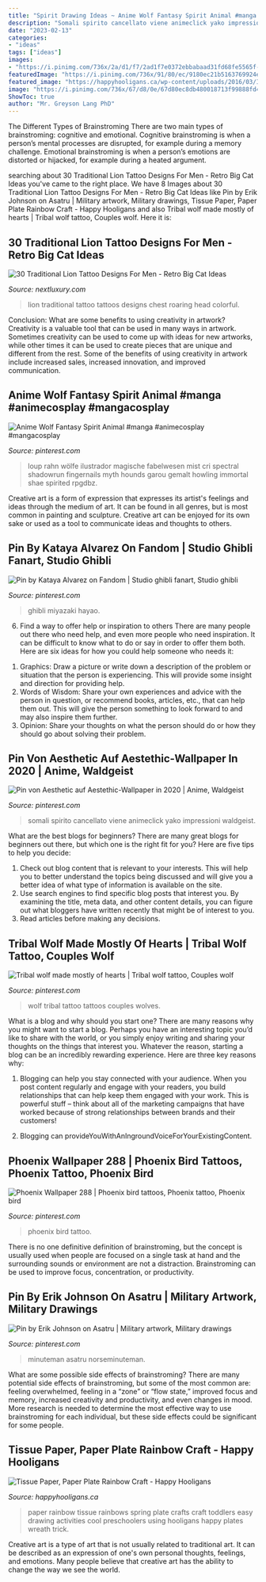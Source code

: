 ```yaml
---
title: "Spirit Drawing Ideas ~ Anime Wolf Fantasy Spirit Animal #manga #animecosplay #mangacosplay"
description: "Somali spirito cancellato viene animeclick yako impressioni waldgeist"
date: "2023-02-13"
categories:
- "ideas"
tags: ["ideas"]
images:
- "https://i.pinimg.com/736x/2a/d1/f7/2ad1f7e0372ebbabaad31fd68fe5565f--lift-heavy-special-ops.jpg"
featuredImage: "https://i.pinimg.com/736x/91/80/ec/9180ec21b5163769924e44e63c9e079e--tribal-wolf-wolves.jpg"
featured_image: "https://happyhooligans.ca/wp-content/uploads/2016/03/IMG_0020-1.jpg"
image: "https://i.pinimg.com/736x/67/d8/0e/67d80ec8db480018713f99888fd43071--studio-ghibli-fanart.jpg"
ShowToc: true
author: "Mr. Greyson Lang PhD"
---
```



The Different Types of Brainstroming
There are two main types of brainstroming: cognitive and emotional. Cognitive brainstroming is when a person’s mental processes are disrupted, for example during a memory challenge. Emotional brainstroming is when a person’s emotions are distorted or hijacked, for example during a heated argument.

	

		
searching about 30 Traditional Lion Tattoo Designs For Men - Retro Big Cat Ideas you've came to the right place. We have 8 Images about 30 Traditional Lion Tattoo Designs For Men - Retro Big Cat Ideas like Pin by Erik Johnson on Asatru | Military artwork, Military drawings, Tissue Paper, Paper Plate Rainbow Craft - Happy Hooligans and also Tribal wolf made mostly of hearts | Tribal wolf tattoo, Couples wolf. Here it is:
		
    
## 30 Traditional Lion Tattoo Designs For Men - Retro Big Cat Ideas

<img loading=lazy src="http://nextluxury.com/wp-content/uploads/guys-roaring-traditional-lion-upper-chest-tattoos.jpg" onerror="this.onerror=null;this.src='https://tse1.mm.bing.net/th?id=OIP.RgdKRmuzoIAPEXVtY7PmXAHaLH&amp;pid=15.1';" alt="30 Traditional Lion Tattoo Designs For Men - Retro Big Cat Ideas">

_Source: nextluxury.com_

>lion traditional tattoo tattoos designs chest roaring head colorful. 

	

Conclusion: What are some benefits to using creativity in artwork?
Creativity is a valuable tool that can be used in many ways in artwork. Sometimes creativity can be used to come up with ideas for new artworks, while other times it can be used to create pieces that are unique and different from the rest. Some of the benefits of using creativity in artwork include increased sales, increased innovation, and improved communication.

    
## Anime Wolf Fantasy Spirit Animal #manga #animecosplay #mangacosplay

<img loading=lazy src="https://i.pinimg.com/736x/56/28/d6/5628d6d5bbcb00e7f229ab7e1c82e0d2.jpg" onerror="this.onerror=null;this.src='https://tse4.mm.bing.net/th?id=OIP.wEmdWhsdttUtz1Xr9hjE0AHaJ1&amp;pid=15.1';" alt="Anime Wolf Fantasy Spirit Animal #manga #animecosplay #mangacosplay">

_Source: pinterest.com_

>loup rahn wölfe ilustrador magische fabelwesen mist cri spectral shadowrun fingernails myth hounds garou gemalt howling immortal shae spirited rpgdbz. 

	

Creative art is a form of expression that expresses its artist's feelings and ideas through the medium of art. It can be found in all genres, but is most common in painting and sculpture. Creative art can be enjoyed for its own sake or used as a tool to communicate ideas and thoughts to others.

    
## Pin By Kataya Alvarez On Fandom | Studio Ghibli Fanart, Studio Ghibli

<img loading=lazy src="https://i.pinimg.com/736x/67/d8/0e/67d80ec8db480018713f99888fd43071--studio-ghibli-fanart.jpg" onerror="this.onerror=null;this.src='https://tse3.mm.bing.net/th?id=OIP.-3ekwyw0P4rPw6NQK6YqIwHaNK&amp;pid=15.1';" alt="Pin by Kataya Alvarez on Fandom | Studio ghibli fanart, Studio ghibli">

_Source: pinterest.com_

>ghibli miyazaki hayao. 

	

6) Find a way to offer help or inspiration to others
There are many people out there who need help, and even more people who need inspiration. It can be difficult to know what to do or say in order to offer them both. Here are six ideas for how you could help someone who needs it: 
1. Graphics: Draw a picture or write down a description of the problem or situation that the person is experiencing. This will provide some insight and direction for providing help. 
2. Words of Wisdom: Share your own experiences and advice with the person in question, or recommend books, articles, etc., that can help them out. This will give the person something to look forward to and may also inspire them further. 
3. Opinion: Share your thoughts on what the person should do or how they should go about solving their problem.

    
## Pin Von Aesthetic Auf Aestethic-Wallpaper In 2020 | Anime, Waldgeist

<img loading=lazy src="https://i.pinimg.com/736x/ec/21/0d/ec210de23d5e94bad0d4f39fcb3502ae.jpg" onerror="this.onerror=null;this.src='https://tse4.mm.bing.net/th?id=OIP.Z92AMwmt7jiTpoqday14wwHaDt&amp;pid=15.1';" alt="Pin von Aesthetic auf Aestethic-Wallpaper in 2020 | Anime, Waldgeist">

_Source: pinterest.com_

>somali spirito cancellato viene animeclick yako impressioni waldgeist. 

	

What are the best blogs for beginners?
There are many great blogs for beginners out there, but which one is the right fit for you? Here are five tips to help you decide: 
1. Check out blog content that is relevant to your interests. This will help you to better understand the topics being discussed and will give you a better idea of what type of information is available on the site. 
2. Use search engines to find specific blog posts that interest you. By examining the title, meta data, and other content details, you can figure out what bloggers have written recently that might be of interest to you. 
3. Read articles before making any decisions.

    
## Tribal Wolf Made Mostly Of Hearts | Tribal Wolf Tattoo, Couples Wolf

<img loading=lazy src="https://i.pinimg.com/736x/91/80/ec/9180ec21b5163769924e44e63c9e079e--tribal-wolf-wolves.jpg" onerror="this.onerror=null;this.src='https://tse4.mm.bing.net/th?id=OIP.fpbE_WufdgR9E0qMe3sslwHaNK&amp;pid=15.1';" alt="Tribal wolf made mostly of hearts | Tribal wolf tattoo, Couples wolf">

_Source: pinterest.com_

>wolf tribal tattoo tattoos couples wolves. 

	

What is a blog and why should you start one?
There are many reasons why you might want to start a blog. Perhaps you have an interesting topic you’d like to share with the world, or you simply enjoy writing and sharing your thoughts on the things that interest you. Whatever the reason, starting a blog can be an incredibly rewarding experience. Here are three key reasons why: 
1) Blogging can help you stay connected with your audience. When you post content regularly and engage with your readers, you build relationships that can help keep them engaged with your work. This is powerful stuff – think about all of the marketing campaigns that have worked because of strong relationships between brands and their customers! 

2) Blogging can provideYouWithAnIngroundVoiceForYourExistingContent.

    
## Phoenix Wallpaper 288 | Phoenix Bird Tattoos, Phoenix Tattoo, Phoenix Bird

<img loading=lazy src="https://i.pinimg.com/736x/b3/66/59/b3665983eb891474f1e850b919c8a667.jpg" onerror="this.onerror=null;this.src='https://tse3.mm.bing.net/th?id=OIP.b2zkJjGOAYts_EubrWSuugHaLH&amp;pid=15.1';" alt="Phoenix Wallpaper 288 | Phoenix bird tattoos, Phoenix tattoo, Phoenix bird">

_Source: pinterest.com_

>phoenix bird tattoo. 

	

There is no one definitive definition of brainstroming, but the concept is usually used when people are focused on a single task at hand and the surrounding sounds or environment are not a distraction. Brainstroming can be used to improve focus, concentration, or productivity.

    
## Pin By Erik Johnson On Asatru | Military Artwork, Military Drawings

<img loading=lazy src="https://i.pinimg.com/736x/2a/d1/f7/2ad1f7e0372ebbabaad31fd68fe5565f--lift-heavy-special-ops.jpg" onerror="this.onerror=null;this.src='https://tse1.mm.bing.net/th?id=OIP.tmwX65MRfR6jZ0oy5ocbrQHaKe&amp;pid=15.1';" alt="Pin by Erik Johnson on Asatru | Military artwork, Military drawings">

_Source: pinterest.com_

>minuteman asatru norseminuteman. 

	

What are some possible side effects of brainstroming?
There are many potential side effects of brainstroming, but some of the most common are: feeling overwhelmed, feeling in a “zone” or “flow state,” improved focus and memory, increased creativity and productivity, and even changes in mood. More research is needed to determine the most effective way to use brainstroming for each individual, but these side effects could be significant for some people.

    
## Tissue Paper, Paper Plate Rainbow Craft - Happy Hooligans

<img loading=lazy src="https://happyhooligans.ca/wp-content/uploads/2016/03/IMG_0020-1.jpg" onerror="this.onerror=null;this.src='https://tse3.mm.bing.net/th?id=OIP.x9aUgNLLF3MDsXShIlEjiwHaE7&amp;pid=15.1';" alt="Tissue Paper, Paper Plate Rainbow Craft - Happy Hooligans">

_Source: happyhooligans.ca_

>paper rainbow tissue rainbows spring plate crafts craft toddlers easy drawing activities cool preschoolers using hooligans happy plates wreath trick. 

	

Creative art is a type of art that is not usually related to traditional art. It can be described as an expression of one's own personal thoughts, feelings, and emotions. Many people believe that creative art has the ability to change the way we see the world.

